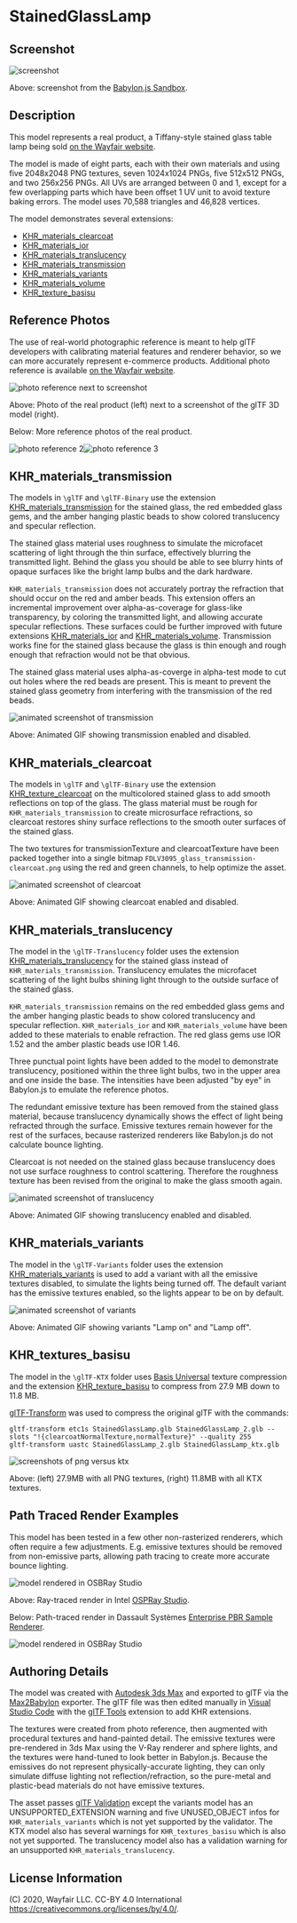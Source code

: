 # StainedGlassLamp

## Screenshot

![screenshot](screenshot/screenshot_large.jpg)

Above: screenshot from the [Babylon.js Sandbox](https://sandbox.babylonjs.com/).

## Description

This model represents a real product, a Tiffany-style stained glass table lamp being sold [on the Wayfair website](https://www.wayfair.com/lighting/pdp/fleur-de-lis-living-credle-275-table-lamp-fdlv3095.html). 

The model is made of eight parts, each with their own materials and using five 2048x2048 PNG textures, seven 1024x1024 PNGs, five 512x512 PNGs, and two 256x256 PNGs. All UVs are arranged between 0 and 1, except for a few overlapping parts which have been offset 1 UV unit to avoid texture baking errors. The model uses 70,588 triangles and 46,828 vertices.

The model demonstrates several extensions: 
* [KHR_materials_clearcoat](https://github.com/KhronosGroup/glTF/blob/master/extensions/2.0/Khronos/KHR_materials_clearcoat/README.md)
* [KHR_materials_ior](https://github.com/KhronosGroup/glTF/pull/1718)
* [KHR_materials_translucency](https://github.com/KhronosGroup/glTF/pull/1825)
* [KHR_materials_transmission](https://github.com/KhronosGroup/glTF/blob/master/extensions/2.0/Khronos/KHR_materials_transmission/README.md)
* [KHR_materials_variants](https://github.com/KhronosGroup/glTF/blob/master/extensions/2.0/Khronos/KHR_materials_variants/README.md)
* [KHR_materials_volume](https://github.com/KhronosGroup/glTF/pull/1726)
* [KHR_texture_basisu](https://github.com/KhronosGroup/glTF/blob/master/extensions/2.0/Khronos/KHR_texture_basisu/)

## Reference Photos

The use of real-world photographic reference is meant to help glTF developers with calibrating material features and renderer behavior, so we can more accurately represent e-commerce products. Additional photo reference is available [on the Wayfair website](https://www.wayfair.com/lighting/pdp/fleur-de-lis-living-credle-275-table-lamp-fdlv3095.html).

![photo reference next to screenshot](screenshot/photo_and_screenshot.jpg)

Above: Photo of the real product (left) next to a screenshot of the glTF 3D model (right).

Below: More reference photos of the real product.

![photo reference 2](screenshot/photo2.jpg)![photo reference 3](screenshot/photo3.jpg)

## KHR_materials_transmission

The models in `\glTF` and `\glTF-Binary` use the extension [KHR_materials_transmission](https://github.com/KhronosGroup/glTF/blob/master/extensions/2.0/Khronos/KHR_materials_transmission/README.md) for the stained glass, the red embedded glass gems, and the amber hanging plastic beads to show colored translucency and specular reflection.

The stained glass material uses roughness to simulate the microfacet scattering of light through the thin surface, effectively blurring the transmitted light. Behind the glass you should be able to see blurry hints of opaque surfaces like the bright lamp bulbs and the dark hardware. 

`KHR_materials_transmission` does not accurately portray the refraction that should occur on the red and amber beads. This extension offers an incremental improvement over alpha-as-coverage for glass-like transparency, by coloring the transmitted light, and allowing accurate specular reflections. These surfaces could be further improved with future extensions [KHR_materials_ior](https://github.com/KhronosGroup/glTF/pull/1718) and [KHR_materials_volume](https://github.com/KhronosGroup/glTF/pull/1726). Transmission works fine for the stained glass because the glass is thin enough and rough enough that refraction would not be that obvious.

The stained glass material uses alpha-as-coverge in alpha-test mode to cut out holes where the red beads are present. This is meant to prevent the stained glass geometry from interfering with the transmission of the red beads.

![animated screenshot of transmission](screenshot/screenshot_transmission_on-off.gif)

Above: Animated GIF showing transmission enabled and disabled.

## KHR_materials_clearcoat

The models in `\glTF` and `\glTF-Binary` use the extension [KHR_texture_clearcoat](https://github.com/KhronosGroup/glTF/blob/master/extensions/2.0/Khronos/KHR_materials_clearcoat/README.md) on the multicolored stained glass to add smooth reflections on top of the glass. The glass material must be rough for `KHR_materials_transmission` to create microsurface refractions, so clearcoat restores shiny surface reflections to the smooth outer surfaces of the stained glass.

The two textures for transmissionTexture and clearcoatTexture have been packed together into a single bitmap `FDLV3095_glass_transmission-clearcoat.png` using the red and green channels, to help optimize the asset. 

![animated screenshot of clearcoat](screenshot/screenshot_clearcoat_on-off.gif)

Above: Animated GIF showing clearcoat enabled and disabled.

## KHR_materials_translucency

The model in the `\glTF-Translucency` folder uses the extension [KHR_materials_translucency](https://github.com/KhronosGroup/glTF/pull/1825) for the stained glass instead of `KHR_materials_transmission`. Translucency emulates the microfacet scattering of the light bulbs shining light through to the outside surface of the stained glass. 

`KHR_materials_transmission` remains on the red embedded glass gems and the amber hanging plastic beads to show colored translucency and specular reflection. `KHR_materials_ior` and `KHR_materials_volume` have been added to these materials to enable refraction. The red glass gems use IOR 1.52 and the amber plastic beads use IOR 1.46.

Three punctual point lights have been added to the model to demonstrate translucency, positioned within the three light bulbs, two in the upper area and one inside the base. The intensities have been adjusted "by eye" in Babylon.js to emulate the reference photos.

The redundant emissive texture has been removed from the stained glass material, because translucency dynamically shows the effect of light being refracted through the surface. Emissive textures remain however for the rest of the surfaces, because rasterized renderers like Babylon.js do not calculate bounce lighting.

Clearcoat is not needed on the stained glass because translucency does not use surface roughness to control scattering. Therefore the roughness texture has been revised from the original to make the glass smooth again.

![animated screenshot of translucency](screenshot/screenshot_translucency_on-off.gif)

Above: Animated GIF showing translucency enabled and disabled.

## KHR_materials_variants

The model in the `\glTF-Variants` folder uses the extension [KHR_materials_variants](https://github.com/KhronosGroup/glTF/blob/master/extensions/2.0/Khronos/KHR_materials_variants/README.md) is used to add a variant with all the emissive textures disabled, to simulate the lights being turned off. The default variant has the emissive textures enabled, so the lights appear to be on by default.

![animated screenshot of variants](screenshot/screenshot_variants_on-off.gif)

Above: Animated GIF showing variants "Lamp on" and "Lamp off".

## KHR_textures_basisu

The model in the `\glTF-KTX` folder uses [Basis Universal](https://github.com/KhronosGroup/KTX-Software) texture compression and the extension [KHR_texture_basisu](https://github.com/KhronosGroup/glTF/blob/master/extensions/2.0/Khronos/KHR_texture_basisu/) to compress from 27.9 MB down to 11.8 MB.

[glTF-Transform](https://gltf-transform.donmccurdy.com/cli.html) was used to compress the original glTF with the commands:

```
gltf-transform etc1s StainedGlassLamp.glb StainedGlassLamp_2.glb --slots "!{clearcoatNormalTexture,normalTexture}" --quality 255
gltf-transform uastc StainedGlassLamp_2.glb StainedGlassLamp_ktx.glb
```

![screenshots of png versus ktx](screenshot/screenshot_ktx.jpg)

Above: (left) 27.9MB with all PNG textures, (right) 11.8MB with all KTX textures.

## Path Traced Render Examples ##

This model has been tested in a few other non-rasterized renderers, which often require a few adjustments. E.g. emissive textures should be removed from non-emissive parts, allowing path tracing to create more accurate bounce lighting. 

![model rendered in OSBRay Studio](screenshot/render_ospray.jpg)

Above: Ray-traced render in Intel [OSPRay Studio](https://github.com/ospray/ospray_studio).

Below: Path-traced render in Dassault Systèmes [Enterprise PBR Sample Renderer](https://github.com/DassaultSystemes-Technology/dspbr-pt).

![model rendered in OSBRay Studio](screenshot/render_enterprisepbr.jpg)

## Authoring Details ##

The model was created with [Autodesk 3ds Max](https://www.autodesk.com/products/3ds-max/) and exported to glTF via the [Max2Babylon](https://github.com/BabylonJS/Exporters/tree/master/3ds%20Max) exporter. The glTF file was then edited manually in [Visual Studio Code](https://code.visualstudio.com) with the [glTF Tools](https://github.com/AnalyticalGraphicsInc/gltf-vscode) extension to add KHR extensions. 

The textures were created from photo reference, then augmented with procedural textures and hand-painted detail. The emissive textures were pre-rendered in 3ds Max using the V-Ray renderer and sphere lights, and the textures were hand-tuned to look better in Babylon.js. Because the emissives do not represent physically-accurate lighting, they can only simulate diffuse lighting not reflection/refraction, so the pure-metal and plastic-bead materials do not have emissive textures.

The asset passes [glTF Validation](http://github.khronos.org/glTF-Validator/) except the variants model has an UNSUPPORTED_EXTENSION warning and five UNUSED_OBJECT infos for `KHR_materials_variants` which is not yet supported by the validator. The KTX model also has several warnings for `KHR_textures_basisu` which is also not yet supported. The translucency model also has a validation warning for an unsupported `KHR_materials_translucency`.

## License Information

(C) 2020, Wayfair LLC. CC-BY 4.0 International https://creativecommons.org/licenses/by/4.0/. 
